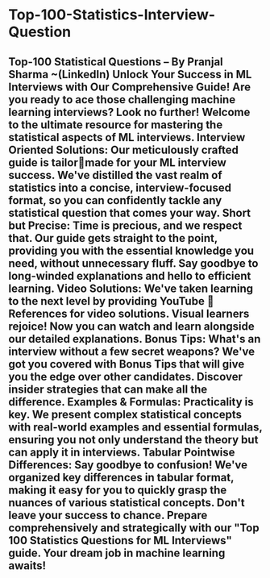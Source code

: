 # Top-100-Statistics-Interview-Question
Top-100 Statistical Questions – By Pranjal Sharma ~(LinkedIn)
Unlock Your Success in ML Interviews with Our 
Comprehensive Guide!
Are you ready to ace those challenging machine learning interviews? Look 
no further! Welcome to the ultimate resource for mastering the statistical 
aspects of ML interviews.
 Interview Oriented Solutions: Our meticulously crafted guide is tailormade for your ML interview success. We've distilled the vast realm of 
statistics into a concise, interview-focused format, so you can confidently 
tackle any statistical question that comes your way.
 Short but Precise: Time is precious, and we respect that. Our guide 
gets straight to the point, providing you with the essential knowledge you 
need, without unnecessary fluff. Say goodbye to long-winded 
explanations and hello to efficient learning.
 Video Solutions: We've taken learning to the next level by providing 
YouTube 🔗 References for video solutions. Visual learners rejoice! Now 
you can watch and learn alongside our detailed explanations.
 Bonus Tips: What's an interview without a few secret weapons? We've 
got you covered with Bonus Tips that will give you the edge over 
other candidates. Discover insider strategies that can make all the 
difference.
 Examples & Formulas: Practicality is key. We present complex 
statistical concepts with real-world examples and essential formulas, 
ensuring you not only understand the theory but can apply it in 
interviews.
 Tabular Pointwise Differences: Say goodbye to confusion! We've 
organized key differences in tabular format, making it easy for you to 
quickly grasp the nuances of various statistical concepts.
Don't leave your success to chance. Prepare comprehensively and 
strategically with our "Top 100 Statistics Questions for ML Interviews" 
guide. Your dream job in machine learning awaits! 
---------------------------------------------------------------------------------
